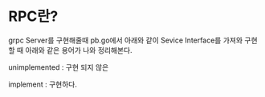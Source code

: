 RPC란?
===

grpc Server를 구현해줄때 pb.go에서 아래와 같이 
Sevice Interface를 가져와 구현할 때 아래와 같은 용어가 나와 정리해본다.

unimplemented : 구현 되지 않은

implement : 구현하다.
